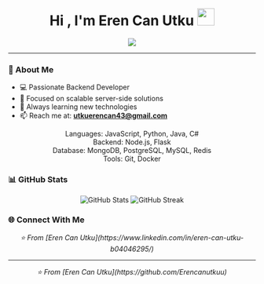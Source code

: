  <h1 align="center">Hi , I'm Eren Can Utku <img 
  src="https://media.giphy.com/media/TEnXkcsHrP4YedChhA/giphy.gif" 
  width="35"></h1>
  <p align="center">
    <a href="https://github.com/DenverCoder1/readme-typing-svg"><img 
  src="https://readme-typing-svg.herokuapp.com?lines=Software+Engineer;Backe
  nd+Developer;Node.js%20|%20Python%20|%20Java%20;Always%20learning%20new%20
  things&center=true&width=500&height=50"></a>
  </p>

  ---

  ### 🚀 About Me
  - 💻 Passionate Backend Developer
  - 🎯 Focused on scalable server-side solutions
  - 🌱 Always learning new technologies
  - 📫 Reach me at: **utkuerencan43@gmail.com**


  <div align="center">
    Languages: JavaScript, Python, Java, C#

  </div>
   <div align="center">
     Backend:   Node.js, Flask
  </div>
   <div align="center">
     Database:  MongoDB, PostgreSQL, MySQL, Redis

  </div>
   <div align="center">
     Tools:     Git, Docker

  </div>




 
  
  ### 📊 GitHub Stats
  <div align="center">
    <img src="https://github-readme-stats.vercel.app/api?username=Erencanutk
  uu&show_icons=true&theme=radical&hide_border=true" alt="GitHub Stats" />
    <img src="https://github-readme-streak-stats.herokuapp.com/?user=Erencan
  utkuu&theme=radical&hide_border=true" alt="GitHub Streak" />
  </div>

  ### 🌐 Connect With Me
 <div align="center">
    <i>⭐️ From [Eren Can Utku](https://www.linkedin.com/in/eren-can-utku-b04046295/)</i>
  </div>

  ---
  <div align="center">
    <i>⭐️ From [Eren Can Utku](https://github.com/Erencanutkuu)</i>
  </div>

